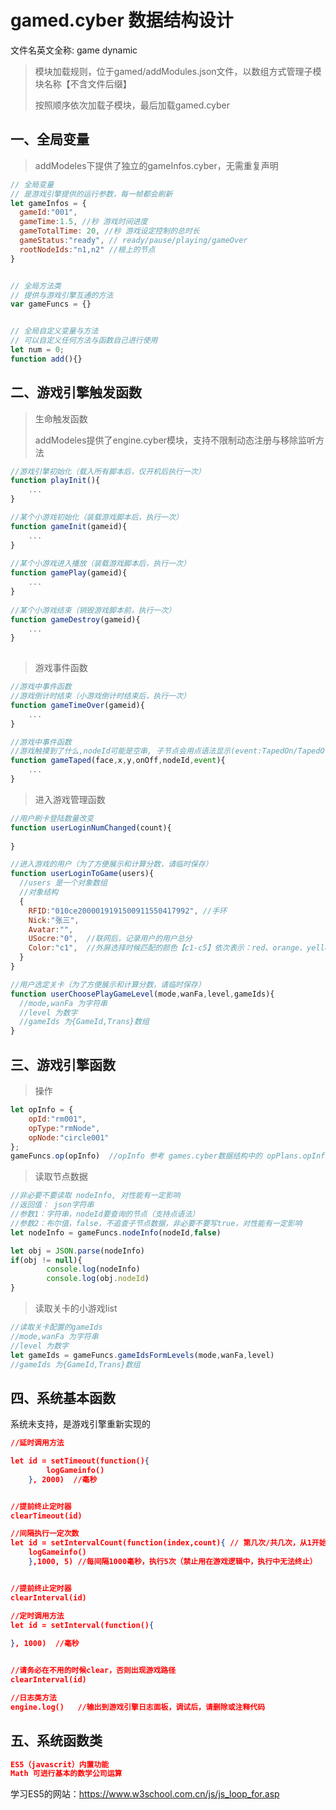 # gamed.cyber 数据结构设计

文件名英文全称: game dynamic

> 模块加载规则，位于gamed/addModules.json文件，以数组方式管理子模块名称【不含文件后缀】
>
> 按照顺序依次加载子模块，最后加载gamed.cyber

## 一、全局变量

> addModeles下提供了独立的gameInfos.cyber，无需重复声明

```js
// 全局变量
// 是游戏引擎提供的运行参数，每一帧都会刷新
let gameInfos = {
  gameId:"001",
  gameTime:1.5, //秒 游戏时间进度
  gameTotalTime: 20, //秒 游戏设定控制的总时长
  gameStatus:"ready", // ready/pause/playing/gameOver 
  rootNodeIds:"n1,n2" //根上的节点
}


// 全局方法类
// 提供与游戏引擎互通的方法
var gameFuncs = {}


// 全局自定义变量与方法
// 可以自定义任何方法与函数自己进行使用
let num = 0; 
function add(){}
```

## 二、游戏引擎触发函数

> 生命触发函数
>
> addModeles提供了engine.cyber模块，支持不限制动态注册与移除监听方法

```js
//游戏引擎初始化（载入所有脚本后，仅开机后执行一次）
function playInit(){
	...
}

//某个小游戏初始化（装载游戏脚本后，执行一次）
function gameInit(gameid){
	...
}
  
//某个小游戏进入播放（装载游戏脚本后，执行一次）
function gamePlay(gameid){
	...
}
  
//某个小游戏结束（销毁游戏脚本前，执行一次）
function gameDestroy(gameid){
	...
}
  
```

> 游戏事件函数

```js
//游戏中事件函数
//游戏倒计时结束（小游戏倒计时结束后，执行一次）
function gameTimeOver(gameid){
	...
}

//游戏中事件函数
//游戏触摸到了什么,nodeId可能是空串, 子节点会用点语法显示(event:TapedOn/TapedOff/NodeChanged)
function gameTaped(face,x,y,onOff,nodeId,event){
	...
}
```

> 进入游戏管理函数

```js
//用户刷卡登陆数量改变
function userLoginNumChanged(count){
  
}

//进入游戏的用户（为了方便展示和计算分数，请临时保存）
function userLoginToGame(users){
  //users 是一个对象数组
  //对象结构
  {
    RFID:"010ce2000019191500911550417992", //手环
    Nick:"张三",
    Avatar:"",
    USocre:"0",  //联网后，记录用户的用户总分
    Color:"c1",  //外屏选择时候匹配的颜色【c1-c5】依次表示：red、orange、yellow、green、blue
  }
}

//用户选定关卡（为了方便展示和计算分数，请临时保存）
function userChoosePlayGameLevel(mode,wanFa,level,gameIds){
  //mode,wanFa 为字符串
  //level 为数字
  //gameIds 为{GameId,Trans}数组
}
```



## 三、游戏引擎函数

> 操作

```js
let opInfo = {
	opId:"rm001",
	opType:"rmNode",
	opNode:"circle001"
};
gameFuncs.op(opInfo)  //opInfo 参考 games.cyber数据结构中的 opPlans.opInfo

```

> 读取节点数据

```js
//非必要不要读取 nodeInfo, 对性能有一定影响
//返回值： json字符串
//参数1：字符串，nodeId要查询的节点（支持点语法）
//参数2：布尔值，false，不追查子节点数据，非必要不要写true，对性能有一定影响
let nodeInfo = gameFuncs.nodeInfo(nodeId,false)

let obj = JSON.parse(nodeInfo)
if(obj != null){
		console.log(nodeInfo)
		console.log(obj.nodeId)
}

```

> 读取关卡的小游戏list

```js
//读取关卡配置的gameIds
//mode,wanFa 为字符串
//level 为数字
let gameIds = gameFuncs.gameIdsFormLevels(mode,wanFa,level)
//gameIds 为{GameId,Trans}数组
```

## 四、系统基本函数

系统未支持，是游戏引擎重新实现的

```json
//延时调用方法

let id = setTimeout(function(){
		logGameinfo()
	}, 2000)  //毫秒


//提前终止定时器
clearTimeout(id) 
```

```json
//间隔执行一定次数
let id = setIntervalCount(function(index,count){ // 第几次/共几次，从1开始计数
  	logGameinfo()
	},1000, 5) //每间隔1000毫秒，执行5次（禁止用在游戏逻辑中，执行中无法终止）


//提前终止定时器
clearInterval(id) 
```

```json
//定时调用方法
let id = setInterval(function(){
  
}, 1000)  //毫秒


//请务必在不用的时候clear，否则出现游戏路径
clearInterval(id)  
```

```json
//日志类方法
engine.log()   //输出到游戏引擎日志面板，调试后，请删除或注释代码
```



## 五、系统函数类

```json
ES5（javascrit）内置功能 
Math 可进行基本的数学公司运算
```

学习ES5的网站：https://www.w3school.com.cn/js/js_loop_for.asp

